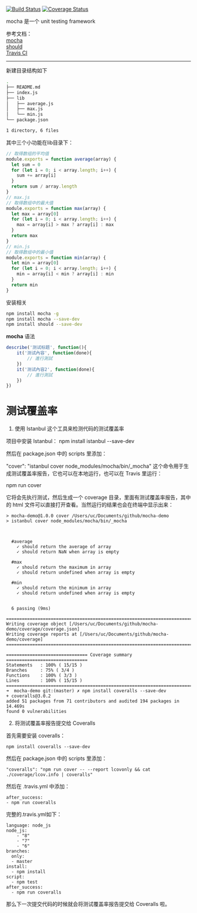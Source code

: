 
[![Build Status](https://travis-ci.org/junhey/mocha-demo.svg?branch=master)](https://travis-ci.org/junhey/mocha-demo) 
[![Coverage Status](https://coveralls.io/repos/github/junhey/mocha-demo/badge.svg)](https://coveralls.io/github/junhey/mocha-demo)

mocha 是一个 unit testing framework

参考文档：  
[mocha](https://mochajs.org)  
[should](https://shouldjs.github.io)  
[Travis CI](https://docs.travis-ci.com)  

------

新建目录结构如下
```bash
.
├── README.md
├── index.js
├── lib
│   ├── average.js
│   ├── max.js
│   └── min.js
└── package.json

1 directory, 6 files
```
其中三个小功能在lib目录下：
```javascript
// 取得数组的平均值
module.exports = function average(array) {
  let sum = 0
  for (let i = 0; i < array.length; i++) {
    sum += array[i]
  }
  return sum / array.length
}
// max.js
// 取得数组中的最大值
module.exports = function max(array) {
  let max = array[0]
  for (let i = 0; i < array.length; i++) {
    max = array[i] > max ? array[i] : max
  }
  return max
}
// min.js
// 取得数组中的最小值
module.exports = function min(array) {
  let min = array[0]
  for (let i = 0; i < array.length; i++) {
    min = array[i] < min ? array[i] : min
  }
  return min
}
```

安装相关

```bash
npm install mocha -g
npm install mocha --save-dev
npm install should --save-dev
```

**mocha** 语法
```javascript
describe('测试标题', function(){
    it('测试內容', function(done){
        // 進行測試
    })
    it('测试內容2', function(done){
        // 進行測試
    })
})
```

# 测试覆盖率

1. 使用 Istanbul 这个工具来检测代码的测试覆盖率

项目中安装 Istanbul：
npm install istanbul --save-dev

然后在 package.json 中的 scripts 里添加：

"cover": "istanbul cover node_modules/mocha/bin/_mocha"
这个命令用于生成测试覆盖率报告，它也可以在本地运行，也可以在 Travis 里运行：

npm run cover

它将会先执行测试，然后生成一个 coverage 目录，里面有测试覆盖率报告，其中的 html 文件可以直接打开查看。当然运行的结果也会在终端中显示出来：

```
> mocha-demo@1.0.0 cover /Users/uc/Documents/github/mocha-demo
> istanbul cover node_modules/mocha/bin/_mocha



  #average
    ✓ should return the average of array
    ✓ should return NaN when array is empty

  #max
    ✓ should return the maximum in array
    ✓ should return undefined when array is empty

  #min
    ✓ should return the minimum in array
    ✓ should return undefined when array is empty


  6 passing (9ms)

=============================================================================
Writing coverage object [/Users/uc/Documents/github/mocha-demo/coverage/coverage.json]
Writing coverage reports at [/Users/uc/Documents/github/mocha-demo/coverage]
=============================================================================

=============================== Coverage summary ===============================
Statements   : 100% ( 15/15 )
Branches     : 75% ( 3/4 )
Functions    : 100% ( 3/3 )
Lines        : 100% ( 15/15 )
================================================================================
➜  mocha-demo git:(master) ✗ npm install coveralls --save-dev
+ coveralls@3.0.2
added 51 packages from 71 contributors and audited 194 packages in 14.469s
found 0 vulnerabilities
```

2. 将测试覆盖率报告提交给 Coveralls

首先需要安装 coveralls：
```
npm install coveralls --save-dev
```
然后在 package.json 中的 scripts 里添加：
```
"coveralls": "npm run cover -- --report lcovonly && cat ./coverage/lcov.info | coveralls"
```
然后在 .travis.yml 中添加：
```
after_success:
- npm run coveralls
```
完整的.travis.yml如下：
```
language: node_js
node_js:
    - "8"
    - "7"
    - "6"
branches:
  only:
  - master
install:
  - npm install
script:
  - npm test
after_success:
  - npm run coveralls
```

那么下一次提交代码的时候就会将测试覆盖率报告提交给 Coveralls 啦。